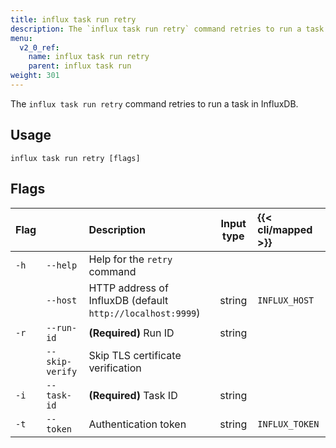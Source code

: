 ```yaml
---
title: influx task run retry
description: The `influx task run retry` command retries to run a task in InfluxDB.
menu:
  v2_0_ref:
    name: influx task run retry
    parent: influx task run
weight: 301
---
```


The `influx task run retry` command retries to run a task in InfluxDB.

## Usage
```
influx task run retry [flags]
```

## Flags
| Flag |                 | Description                                                | Input type  | {{< cli/mapped >}} |
|:---- |:---             |:-----------                                                |:----------: |:------------------ |
| `-h` | `--help`        | Help for the `retry` command                               |             |                    |
|      | `--host`        | HTTP address of InfluxDB (default `http://localhost:9999`) | string      | `INFLUX_HOST`      |
| `-r` | `--run-id`      | **(Required)** Run ID                                      | string      |                    |
|      | `--skip-verify` | Skip TLS certificate verification                          |             |                    |
| `-i` | `--task-id`     | **(Required)** Task ID                                     | string      |                    |
| `-t` | `--token`       | Authentication token                                       | string      | `INFLUX_TOKEN`     |

